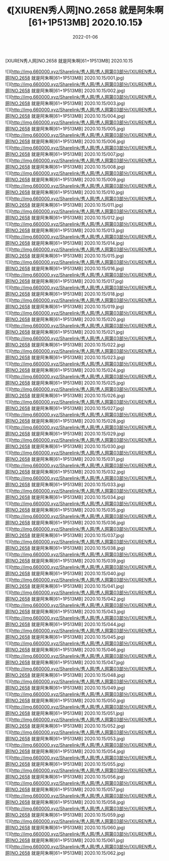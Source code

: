 ﻿---
layout: post
title:  《[XIUREN秀人网]NO.2658 就是阿朱啊[61+1P513MB] 2020.10.15》
date:   2022-01-06
img: http://img.660000.xyz/Sharelink/秀人网/秀人网第03部分/[XIUREN秀人网]NO.2658 就是阿朱啊[61+1P513MB] 2020.10.15/000.jpg
categories: [美女, 清纯, 唯美]
---

[XIUREN秀人网]NO.2658 就是阿朱啊[61+1P513MB] 2020.10.15

 ![](http://img.660000.xyz/Sharelink/秀人网/秀人网第03部分/[XIUREN秀人网]NO.2658 就是阿朱啊[61+1P513MB] 2020.10.15/001.jpg) <br>![](http://img.660000.xyz/Sharelink/秀人网/秀人网第03部分/[XIUREN秀人网]NO.2658 就是阿朱啊[61+1P513MB] 2020.10.15/002.jpg) <br>![](http://img.660000.xyz/Sharelink/秀人网/秀人网第03部分/[XIUREN秀人网]NO.2658 就是阿朱啊[61+1P513MB] 2020.10.15/003.jpg) <br>![](http://img.660000.xyz/Sharelink/秀人网/秀人网第03部分/[XIUREN秀人网]NO.2658 就是阿朱啊[61+1P513MB] 2020.10.15/004.jpg) <br>![](http://img.660000.xyz/Sharelink/秀人网/秀人网第03部分/[XIUREN秀人网]NO.2658 就是阿朱啊[61+1P513MB] 2020.10.15/005.jpg) <br>![](http://img.660000.xyz/Sharelink/秀人网/秀人网第03部分/[XIUREN秀人网]NO.2658 就是阿朱啊[61+1P513MB] 2020.10.15/006.jpg) <br>![](http://img.660000.xyz/Sharelink/秀人网/秀人网第03部分/[XIUREN秀人网]NO.2658 就是阿朱啊[61+1P513MB] 2020.10.15/007.jpg) <br>![](http://img.660000.xyz/Sharelink/秀人网/秀人网第03部分/[XIUREN秀人网]NO.2658 就是阿朱啊[61+1P513MB] 2020.10.15/008.jpg) <br>![](http://img.660000.xyz/Sharelink/秀人网/秀人网第03部分/[XIUREN秀人网]NO.2658 就是阿朱啊[61+1P513MB] 2020.10.15/009.jpg) <br>![](http://img.660000.xyz/Sharelink/秀人网/秀人网第03部分/[XIUREN秀人网]NO.2658 就是阿朱啊[61+1P513MB] 2020.10.15/010.jpg) <br>![](http://img.660000.xyz/Sharelink/秀人网/秀人网第03部分/[XIUREN秀人网]NO.2658 就是阿朱啊[61+1P513MB] 2020.10.15/011.jpg) <br>![](http://img.660000.xyz/Sharelink/秀人网/秀人网第03部分/[XIUREN秀人网]NO.2658 就是阿朱啊[61+1P513MB] 2020.10.15/012.jpg) <br>![](http://img.660000.xyz/Sharelink/秀人网/秀人网第03部分/[XIUREN秀人网]NO.2658 就是阿朱啊[61+1P513MB] 2020.10.15/013.jpg) <br>![](http://img.660000.xyz/Sharelink/秀人网/秀人网第03部分/[XIUREN秀人网]NO.2658 就是阿朱啊[61+1P513MB] 2020.10.15/014.jpg) <br>![](http://img.660000.xyz/Sharelink/秀人网/秀人网第03部分/[XIUREN秀人网]NO.2658 就是阿朱啊[61+1P513MB] 2020.10.15/015.jpg) <br>![](http://img.660000.xyz/Sharelink/秀人网/秀人网第03部分/[XIUREN秀人网]NO.2658 就是阿朱啊[61+1P513MB] 2020.10.15/016.jpg) <br>![](http://img.660000.xyz/Sharelink/秀人网/秀人网第03部分/[XIUREN秀人网]NO.2658 就是阿朱啊[61+1P513MB] 2020.10.15/017.jpg) <br>![](http://img.660000.xyz/Sharelink/秀人网/秀人网第03部分/[XIUREN秀人网]NO.2658 就是阿朱啊[61+1P513MB] 2020.10.15/018.jpg) <br>![](http://img.660000.xyz/Sharelink/秀人网/秀人网第03部分/[XIUREN秀人网]NO.2658 就是阿朱啊[61+1P513MB] 2020.10.15/019.jpg) <br>![](http://img.660000.xyz/Sharelink/秀人网/秀人网第03部分/[XIUREN秀人网]NO.2658 就是阿朱啊[61+1P513MB] 2020.10.15/020.jpg) <br>![](http://img.660000.xyz/Sharelink/秀人网/秀人网第03部分/[XIUREN秀人网]NO.2658 就是阿朱啊[61+1P513MB] 2020.10.15/021.jpg) <br>![](http://img.660000.xyz/Sharelink/秀人网/秀人网第03部分/[XIUREN秀人网]NO.2658 就是阿朱啊[61+1P513MB] 2020.10.15/022.jpg) <br>![](http://img.660000.xyz/Sharelink/秀人网/秀人网第03部分/[XIUREN秀人网]NO.2658 就是阿朱啊[61+1P513MB] 2020.10.15/023.jpg) <br>![](http://img.660000.xyz/Sharelink/秀人网/秀人网第03部分/[XIUREN秀人网]NO.2658 就是阿朱啊[61+1P513MB] 2020.10.15/024.jpg) <br>![](http://img.660000.xyz/Sharelink/秀人网/秀人网第03部分/[XIUREN秀人网]NO.2658 就是阿朱啊[61+1P513MB] 2020.10.15/025.jpg) <br>![](http://img.660000.xyz/Sharelink/秀人网/秀人网第03部分/[XIUREN秀人网]NO.2658 就是阿朱啊[61+1P513MB] 2020.10.15/026.jpg) <br>![](http://img.660000.xyz/Sharelink/秀人网/秀人网第03部分/[XIUREN秀人网]NO.2658 就是阿朱啊[61+1P513MB] 2020.10.15/027.jpg) <br>![](http://img.660000.xyz/Sharelink/秀人网/秀人网第03部分/[XIUREN秀人网]NO.2658 就是阿朱啊[61+1P513MB] 2020.10.15/028.jpg) <br>![](http://img.660000.xyz/Sharelink/秀人网/秀人网第03部分/[XIUREN秀人网]NO.2658 就是阿朱啊[61+1P513MB] 2020.10.15/029.jpg) <br>![](http://img.660000.xyz/Sharelink/秀人网/秀人网第03部分/[XIUREN秀人网]NO.2658 就是阿朱啊[61+1P513MB] 2020.10.15/030.jpg) <br>![](http://img.660000.xyz/Sharelink/秀人网/秀人网第03部分/[XIUREN秀人网]NO.2658 就是阿朱啊[61+1P513MB] 2020.10.15/031.jpg) <br>![](http://img.660000.xyz/Sharelink/秀人网/秀人网第03部分/[XIUREN秀人网]NO.2658 就是阿朱啊[61+1P513MB] 2020.10.15/032.jpg) <br>![](http://img.660000.xyz/Sharelink/秀人网/秀人网第03部分/[XIUREN秀人网]NO.2658 就是阿朱啊[61+1P513MB] 2020.10.15/033.jpg) <br>![](http://img.660000.xyz/Sharelink/秀人网/秀人网第03部分/[XIUREN秀人网]NO.2658 就是阿朱啊[61+1P513MB] 2020.10.15/034.jpg) <br>![](http://img.660000.xyz/Sharelink/秀人网/秀人网第03部分/[XIUREN秀人网]NO.2658 就是阿朱啊[61+1P513MB] 2020.10.15/035.jpg) <br>![](http://img.660000.xyz/Sharelink/秀人网/秀人网第03部分/[XIUREN秀人网]NO.2658 就是阿朱啊[61+1P513MB] 2020.10.15/036.jpg) <br>![](http://img.660000.xyz/Sharelink/秀人网/秀人网第03部分/[XIUREN秀人网]NO.2658 就是阿朱啊[61+1P513MB] 2020.10.15/037.jpg) <br>![](http://img.660000.xyz/Sharelink/秀人网/秀人网第03部分/[XIUREN秀人网]NO.2658 就是阿朱啊[61+1P513MB] 2020.10.15/038.jpg) <br>![](http://img.660000.xyz/Sharelink/秀人网/秀人网第03部分/[XIUREN秀人网]NO.2658 就是阿朱啊[61+1P513MB] 2020.10.15/039.jpg) <br>![](http://img.660000.xyz/Sharelink/秀人网/秀人网第03部分/[XIUREN秀人网]NO.2658 就是阿朱啊[61+1P513MB] 2020.10.15/040.jpg) <br>![](http://img.660000.xyz/Sharelink/秀人网/秀人网第03部分/[XIUREN秀人网]NO.2658 就是阿朱啊[61+1P513MB] 2020.10.15/041.jpg) <br>![](http://img.660000.xyz/Sharelink/秀人网/秀人网第03部分/[XIUREN秀人网]NO.2658 就是阿朱啊[61+1P513MB] 2020.10.15/042.jpg) <br>![](http://img.660000.xyz/Sharelink/秀人网/秀人网第03部分/[XIUREN秀人网]NO.2658 就是阿朱啊[61+1P513MB] 2020.10.15/043.jpg) <br>![](http://img.660000.xyz/Sharelink/秀人网/秀人网第03部分/[XIUREN秀人网]NO.2658 就是阿朱啊[61+1P513MB] 2020.10.15/044.jpg) <br>![](http://img.660000.xyz/Sharelink/秀人网/秀人网第03部分/[XIUREN秀人网]NO.2658 就是阿朱啊[61+1P513MB] 2020.10.15/045.jpg) <br>![](http://img.660000.xyz/Sharelink/秀人网/秀人网第03部分/[XIUREN秀人网]NO.2658 就是阿朱啊[61+1P513MB] 2020.10.15/046.jpg) <br>![](http://img.660000.xyz/Sharelink/秀人网/秀人网第03部分/[XIUREN秀人网]NO.2658 就是阿朱啊[61+1P513MB] 2020.10.15/047.jpg) <br>![](http://img.660000.xyz/Sharelink/秀人网/秀人网第03部分/[XIUREN秀人网]NO.2658 就是阿朱啊[61+1P513MB] 2020.10.15/048.jpg) <br>![](http://img.660000.xyz/Sharelink/秀人网/秀人网第03部分/[XIUREN秀人网]NO.2658 就是阿朱啊[61+1P513MB] 2020.10.15/049.jpg) <br>![](http://img.660000.xyz/Sharelink/秀人网/秀人网第03部分/[XIUREN秀人网]NO.2658 就是阿朱啊[61+1P513MB] 2020.10.15/050.jpg) <br>![](http://img.660000.xyz/Sharelink/秀人网/秀人网第03部分/[XIUREN秀人网]NO.2658 就是阿朱啊[61+1P513MB] 2020.10.15/051.jpg) <br>![](http://img.660000.xyz/Sharelink/秀人网/秀人网第03部分/[XIUREN秀人网]NO.2658 就是阿朱啊[61+1P513MB] 2020.10.15/052.jpg) <br>![](http://img.660000.xyz/Sharelink/秀人网/秀人网第03部分/[XIUREN秀人网]NO.2658 就是阿朱啊[61+1P513MB] 2020.10.15/053.jpg) <br>![](http://img.660000.xyz/Sharelink/秀人网/秀人网第03部分/[XIUREN秀人网]NO.2658 就是阿朱啊[61+1P513MB] 2020.10.15/054.jpg) <br>![](http://img.660000.xyz/Sharelink/秀人网/秀人网第03部分/[XIUREN秀人网]NO.2658 就是阿朱啊[61+1P513MB] 2020.10.15/055.jpg) <br>![](http://img.660000.xyz/Sharelink/秀人网/秀人网第03部分/[XIUREN秀人网]NO.2658 就是阿朱啊[61+1P513MB] 2020.10.15/056.jpg) <br>![](http://img.660000.xyz/Sharelink/秀人网/秀人网第03部分/[XIUREN秀人网]NO.2658 就是阿朱啊[61+1P513MB] 2020.10.15/057.jpg) <br>![](http://img.660000.xyz/Sharelink/秀人网/秀人网第03部分/[XIUREN秀人网]NO.2658 就是阿朱啊[61+1P513MB] 2020.10.15/058.jpg) <br>![](http://img.660000.xyz/Sharelink/秀人网/秀人网第03部分/[XIUREN秀人网]NO.2658 就是阿朱啊[61+1P513MB] 2020.10.15/059.jpg) <br>![](http://img.660000.xyz/Sharelink/秀人网/秀人网第03部分/[XIUREN秀人网]NO.2658 就是阿朱啊[61+1P513MB] 2020.10.15/060.jpg) <br>![](http://img.660000.xyz/Sharelink/秀人网/秀人网第03部分/[XIUREN秀人网]NO.2658 就是阿朱啊[61+1P513MB] 2020.10.15/061.jpg) <br>![](http://img.660000.xyz/Sharelink/秀人网/秀人网第03部分/[XIUREN秀人网]NO.2658 就是阿朱啊[61+1P513MB] 2020.10.15/062.jpg) <br>